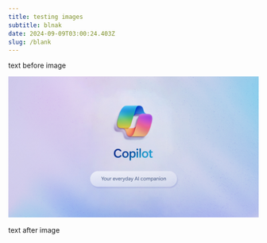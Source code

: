 ```yaml
---
title: testing images
subtitle: blnak
date: 2024-09-09T03:00:24.403Z
slug: /blank
---
```

t﻿ext before image

![alt](copilot.jpg "big image")

t﻿ext after image